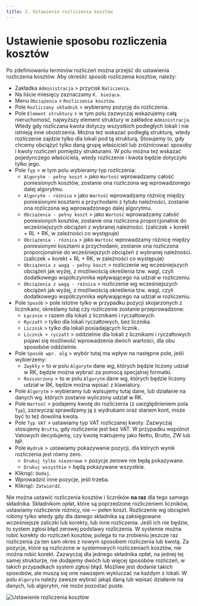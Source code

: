 ```yaml
---
title: 2. Ustawienie rozliczenia kosztów
---
```


# Ustawienie sposobu rozliczenia kosztów

Po zdefiniowaniu terminów rozliczeń można przejść do ustawienia rozliczenia kosztów. Aby określić sposób rozliczenia kosztów, należy:

- Zakładka `Administracja` > przycisk `Naliczenia`.
- Na liście miesięcy zaznaczamy `K. bieżąca`.
- Menu `Obciążenia` > `Rozliczenia kosztów`.
- Pole `Rozliczany składnik` > wybieramy pozycję do rozliczenia.
- Pole `Element struktury` > w tym polu zazwyczaj wskazujemy całą nieruchomość, najwyższy element struktury w zakładce `Administracja`. Wtedy gdy rozliczana kwota dotyczy wszystkich podległych lokali i nie istnieją inne obostrzenia. Można też wskazać podległą strukturę, wtedy rozliczenie zajdzie tylko dla lokali pod tą strukturą. Stosujemy to, gdy chcemy obciążyć tylko daną grupę właścicieli lub zróżnicować sposoby i kwoty rozliczeń pomiędzy strukturami. W polu można też wskazać pojedynczego właściciela, wtedy rozliczenie i kwota będzie dotyczyło tylko jego.
- Pole `Typ` > w tym polu wybieramy typ rozliczenia:
    - `Algorytm - pełny koszt` > jako `Wartość` wprowadzamy całość poniesionych kosztów, zostanie ona rozliczona wg wprowadzonego dalej algorytmu.
    - `Algorytm - różnica` > jako `Wartość` wprowadzamy różnicę między poniesionymi kosztami a przychodami z tytułu należności, zostanie ona rozliczona wg wprowadzonego dalej algorytmu.
    - `Obciążenia - pełny koszt` > jako `Wartość` wprowadzamy całość poniesionych kosztów, zostanie ona rozliczona proporcjonalnie do wcześniejszych obciążeń z wybranej należności. (zaliczek + korekt + RL + RK, w zależności co występuje)
    - `Obciążenia - różnica` > jako `Wartość` wprowadzamy różnicę między poniesionymi kosztami a przychodami, zostanie ona rozliczona proporcjonalnie do wcześniejszych obciążeń z wybranej należności. (zaliczek + korekt + RL + RK, w zależności co występuje)
    - `Obciążenia z wagą - pełny koszt` > rozliczenie wg wcześniejszych obciążeń jak wyżej, z możliwością określenia tzw. wagi, czyli dodatkowego współczynnika wpływającego na udział w rozliczeniu.
    - `Obciążenia z wagą - różnica` > rozliczenie wg wcześniejszych obciążeń jak wyżej, z możliwością określenia tzw. wagi, czyli dodatkowego współczynnika wpływającego na udział w rozliczeniu.
- Pole `Sposób` > pole istotne tylko w przypadku pozycji skojarzonych z licznikami, określamy tutaj czy rozliczenie zostanie przeprowadzone:
    - `Łącznie` > razem dla lokali z licznikami i ryczałtowych.
    - `Ryczałt` > tylko dla lokali ryczałtowych, bez licznika.
    - `Licznik` > tylko dla lokali posiadających licznik.
    - `Licznik + ryczałt` > oddzielnie dla lokali z licznikami i ryczałtowych pojawi się możliwość wprowadzenia dwóch wartości, dla obu sposobów oddzielnie.
- Pole `Sposób wpr. alg` > wybór tutaj ma wpływ na następne pole, jeśli wybierzemy:
    - `Zwykły` > to w polu `Algorytm` dane wg, których będzie liczony udział w RK, będzie można wybrać za pomocą specjalnej formatki.
    - `Rozszerzony` > to w polu `Algorytm` dane wg, których będzie liczony udział w RK, będzie można wpisać z klawiatury.
- Pole `Algorytm` > wybieramy lub wpisujemy tutaj dane, lub działanie na danych wg. których zostanie wyliczony udział w RK.
- Pole `Wartość` > podajemy kwotę do rozliczenia (z uwzględnieniem pola `Typ`), zazwyczaj sprawdzamy ją z wydrukami oraz stanem kont, może być to też dowolna kwota.
- Pole `Typ VAT` > ustawiamy typ VAT rozliczanej kwoty. Zazwyczaj stosujemy `Brutto`, gdy rozliczenie jest bez VAT. W przypadku wspólnot Vatowych decydujemy, czy kwotę traktujemy jako Netto, Brutto, ZW lub NP.
- Pole `Wydruk` > ustawiamy pokazywanie pozycji, dla których wynik rozliczenia jest równy zero.
    - `Drukuj tylko niezerowe` > pozycje zerowe nie będą pokazywane.
    - `Drukuj wszystkie` > będą pokazywane wszystkie.
- Kliknąć: `Dodaj`.
- Wprowadzić inne pozycje, jeśli trzeba.
- Kliknąć: `Zatwierdź`.

Nie można ustawić rozliczenia kosztów i liczników **na raz** dla tego samego składnika. Składnikom opłat, które są poprzedzone rozliczeniem liczników, ustawiamy rozliczenie różnicy, nie — pełen koszt. Rozliczenie wg obciążeń robimy tylko wtedy gdy dla danego składnika są zaksięgowane wcześniejsze zaliczki lub korekty, lub inne rozliczenia. Jeśli ich nie będzie, to system zgłosi błąd zerowej podstawy rozliczenia. W systemie można robić korekty do rozliczeń kosztów, polega to na zrobieniu jeszcze raz rozliczenia za ten sam okres z nowym sposobem rozliczenia lub kwotą. Za pozycje, które są rozliczone w systemowych rozliczeniach kosztów, nie można robić korekt. Zazwyczaj dla jednego składnika opłat, na jednej tej samej strukturze, nie dodajemy dwóch lub więcej sposobów rozliczeń, w takich przypadkach system zgłosi błąd. Możliwe jest dodanie takich sposobów, ale muszą się one nawzajem wykluczać na każdym z lokali. W polu `Algorytm` należy zawsze wybrać jakąś daną lub wpisać działanie na danych, lub algorytm, nie może pozostać puste.

![Ustawienie rozliczenia kosztów](ustawienierozliczeniakosztow.gif)